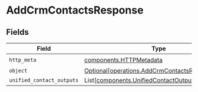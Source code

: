 # AddCrmContactsResponse


## Fields

| Field                                                                                                    | Type                                                                                                     | Required                                                                                                 | Description                                                                                              |
| -------------------------------------------------------------------------------------------------------- | -------------------------------------------------------------------------------------------------------- | -------------------------------------------------------------------------------------------------------- | -------------------------------------------------------------------------------------------------------- |
| `http_meta`                                                                                              | [components.HTTPMetadata](../../models/components/httpmetadata.md)                                       | :heavy_check_mark:                                                                                       | N/A                                                                                                      |
| `object`                                                                                                 | [Optional[operations.AddCrmContactsResponseBody]](../../models/operations/addcrmcontactsresponsebody.md) | :heavy_minus_sign:                                                                                       | N/A                                                                                                      |
| `unified_contact_outputs`                                                                                | List[[components.UnifiedContactOutput](../../models/components/unifiedcontactoutput.md)]                 | :heavy_minus_sign:                                                                                       | N/A                                                                                                      |
